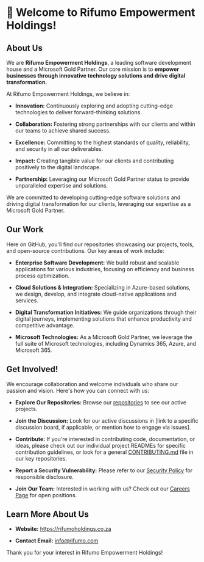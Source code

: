 # 👋 Welcome to Rifumo Empowerment Holdings!

## About Us

We are **Rifumo Empowerment Holdings**, a leading software development house and a Microsoft Gold Partner. Our core mission is to **empower businesses through innovative technology solutions and drive digital transformation.**

At Rifumo Empowerment Holdings, we believe in:

* **Innovation:** Continuously exploring and adopting cutting-edge technologies to deliver forward-thinking solutions.

* **Collaboration:** Fostering strong partnerships with our clients and within our teams to achieve shared success.

* **Excellence:** Committing to the highest standards of quality, reliability, and security in all our deliverables.

* **Impact:** Creating tangible value for our clients and contributing positively to the digital landscape.

* **Partnership:** Leveraging our Microsoft Gold Partner status to provide unparalleled expertise and solutions.

We are committed to developing cutting-edge software solutions and driving digital transformation for our clients, leveraging our expertise as a Microsoft Gold Partner.

## Our Work

Here on GitHub, you'll find our repositories showcasing our projects, tools, and open-source contributions. Our key areas of work include:

* **Enterprise Software Development:** We build robust and scalable applications for various industries, focusing on efficiency and business process optimization.

* **Cloud Solutions & Integration:** Specializing in Azure-based solutions, we design, develop, and integrate cloud-native applications and services.

* **Digital Transformation Initiatives:** We guide organizations through their digital journeys, implementing solutions that enhance productivity and competitive advantage.

* **Microsoft Technologies:** As a Microsoft Gold Partner, we leverage the full suite of Microsoft technologies, including Dynamics 365, Azure, and Microsoft 365.

## Get Involved!

We encourage collaboration and welcome individuals who share our passion and vision. Here's how you can connect with us:

* **Explore Our Repositories:** Browse our [repositories](https://github.com/orgs/Rifumo-Empowerment-Holdings/repositories) to see our active projects.

* **Join the Discussion:** Look for our active discussions in [link to a specific discussion board, if applicable, or mention how to engage via issues].

* **Contribute:** If you're interested in contributing code, documentation, or ideas, please check out our individual project READMEs for specific contribution guidelines, or look for a general [CONTRIBUTING.md](CONTRIBUTING.md) file in our key repositories.

* **Report a Security Vulnerability:** Please refer to our [Security Policy](SECURITY.md) for responsible disclosure.

* **Join Our Team:** Interested in working with us? Check out our [Careers Page](https://rifumo.com/careers) for open positions.

## Learn More About Us

* **Website:** https://rifumoholdings.co.za


* **Contact Email:** [info@rifumo.com](mailto:info@rifumoholdings.co.za)

Thank you for your interest in Rifumo Empowerment Holdings!

